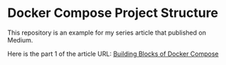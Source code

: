 # Docker Compose Project Structure

This repository is an example for my series article that published on Medium.

Here is the part 1 of the article URL: [Building Blocks of Docker Compose](https://medium.com/@hendrothemail/building-blocks-of-docker-compose-organizing-services-with-git-submodules-part-1-6535b2dbf8d1)
